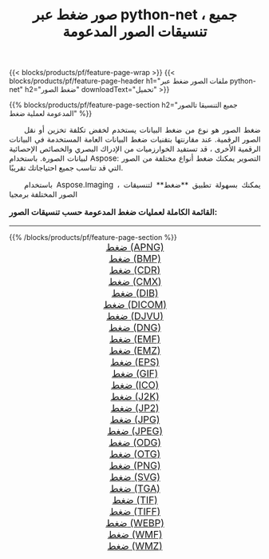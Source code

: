 ﻿---
title: صور ضغط عبر python-net ، جميع تنسيقات الصور المدعومة 
weight: 3920
url: /ar/python-net/compress/ 
lang: ar
langdirlevel: 2
locales: zh-hans,ja,it,ru,de,es,fr,nl,id,lt,pl,pt,vi,tr,ko,zh-hant,ar,hi,th,sv,cs,uk,he
description: باستخدام Aspose.Imaging يمكنك بسهولة ضغط الصور عبر python-net
---

{{< blocks/products/pf/feature-page-wrap >}}
{{< blocks/products/pf/feature-page-header h1="ملفات الصور ضغط عبر python-net" h2="ضغط الصور" downloadText="تحميل" >}}


{{% blocks/products/pf/feature-page-section  h2="جميع التنسيقا تالصور  المدعومة لعملية ضغط" %}}
<p align="justify" style="text-indent:2em;font-size:15px;">
ضغط الصور هو نوع من ضغط البيانات يستخدم لخفض تكلفة تخزين أو نقل الصور الرقمية. عند مقارنتها بتقنيات ضغط البيانات العامة المستخدمة في البيانات الرقمية الأخرى ، قد تستفيد الخوارزميات من الإدراك البصري والخصائص الإحصائية لبيانات الصورة.
باستخدام Aspose: التصوير يمكنك ضغط أنواع مختلفة من الصور التي قد تناسب جميع احتياجاتك تقريبًا.
</p>
<p align="justify" style="text-indent:2em;font-size:15px;">
باستخدام Aspose.Imaging ، يمكنك بسهولة تطبيق **ضغط** لتنسيقات الصور المختلفة برمجيا
</p>
<h3 style="margin-top:16px;">
القائمة الكاملة لعمليات ضغط المدعومة حسب تنسيقات الصور:
</h3>
<hr/>
{{% /blocks/products/pf/feature-page-section %}}
<div class="container-fluid productfamilypage bg-gray">
    <div class="convertypes bg-gray agp-content section">
        <div class="container">
		<div class="row other-converters" style="gap: 10px;font-size: 19px;text-align:center;">
		    <div class='col-md-3 other-converter remove-lp remove-rp'><a href="/imaging/ar/python-net/compress/apng/" style="padding:15px;">ضغط (APNG)</a></div><div class='col-md-3 other-converter remove-lp remove-rp'><a href="/imaging/ar/python-net/compress/bmp/" style="padding:15px;">ضغط (BMP)</a></div><div class='col-md-3 other-converter remove-lp remove-rp'><a href="/imaging/ar/python-net/compress/cdr/" style="padding:15px;">ضغط (CDR)</a></div><div class='col-md-3 other-converter remove-lp remove-rp'><a href="/imaging/ar/python-net/compress/cmx/" style="padding:15px;">ضغط (CMX)</a></div><div class='col-md-3 other-converter remove-lp remove-rp'><a href="/imaging/ar/python-net/compress/dib/" style="padding:15px;">ضغط (DIB)</a></div><div class='col-md-3 other-converter remove-lp remove-rp'><a href="/imaging/ar/python-net/compress/dicom/" style="padding:15px;">ضغط (DICOM)</a></div><div class='col-md-3 other-converter remove-lp remove-rp'><a href="/imaging/ar/python-net/compress/djvu/" style="padding:15px;">ضغط (DJVU)</a></div><div class='col-md-3 other-converter remove-lp remove-rp'><a href="/imaging/ar/python-net/compress/dng/" style="padding:15px;">ضغط (DNG)</a></div><div class='col-md-3 other-converter remove-lp remove-rp'><a href="/imaging/ar/python-net/compress/emf/" style="padding:15px;">ضغط (EMF)</a></div><div class='col-md-3 other-converter remove-lp remove-rp'><a href="/imaging/ar/python-net/compress/emz/" style="padding:15px;">ضغط (EMZ)</a></div><div class='col-md-3 other-converter remove-lp remove-rp'><a href="/imaging/ar/python-net/compress/eps/" style="padding:15px;">ضغط (EPS)</a></div><div class='col-md-3 other-converter remove-lp remove-rp'><a href="/imaging/ar/python-net/compress/gif/" style="padding:15px;">ضغط (GIF)</a></div><div class='col-md-3 other-converter remove-lp remove-rp'><a href="/imaging/ar/python-net/compress/ico/" style="padding:15px;">ضغط (ICO)</a></div><div class='col-md-3 other-converter remove-lp remove-rp'><a href="/imaging/ar/python-net/compress/j2k/" style="padding:15px;">ضغط (J2K)</a></div><div class='col-md-3 other-converter remove-lp remove-rp'><a href="/imaging/ar/python-net/compress/jp2/" style="padding:15px;">ضغط (JP2)</a></div><div class='col-md-3 other-converter remove-lp remove-rp'><a href="/imaging/ar/python-net/compress/jpg/" style="padding:15px;">ضغط (JPG)</a></div><div class='col-md-3 other-converter remove-lp remove-rp'><a href="/imaging/ar/python-net/compress/jpeg/" style="padding:15px;">ضغط (JPEG)</a></div><div class='col-md-3 other-converter remove-lp remove-rp'><a href="/imaging/ar/python-net/compress/odg/" style="padding:15px;">ضغط (ODG)</a></div><div class='col-md-3 other-converter remove-lp remove-rp'><a href="/imaging/ar/python-net/compress/otg/" style="padding:15px;">ضغط (OTG)</a></div><div class='col-md-3 other-converter remove-lp remove-rp'><a href="/imaging/ar/python-net/compress/png/" style="padding:15px;">ضغط (PNG)</a></div><div class='col-md-3 other-converter remove-lp remove-rp'><a href="/imaging/ar/python-net/compress/svg/" style="padding:15px;">ضغط (SVG)</a></div><div class='col-md-3 other-converter remove-lp remove-rp'><a href="/imaging/ar/python-net/compress/tga/" style="padding:15px;">ضغط (TGA)</a></div><div class='col-md-3 other-converter remove-lp remove-rp'><a href="/imaging/ar/python-net/compress/tif/" style="padding:15px;">ضغط (TIF)</a></div><div class='col-md-3 other-converter remove-lp remove-rp'><a href="/imaging/ar/python-net/compress/tiff/" style="padding:15px;">ضغط (TIFF)</a></div><div class='col-md-3 other-converter remove-lp remove-rp'><a href="/imaging/ar/python-net/compress/webp/" style="padding:15px;">ضغط (WEBP)</a></div><div class='col-md-3 other-converter remove-lp remove-rp'><a href="/imaging/ar/python-net/compress/wmf/" style="padding:15px;">ضغط (WMF)</a></div><div class='col-md-3 other-converter remove-lp remove-rp'><a href="/imaging/ar/python-net/compress/wmz/" style="padding:15px;">ضغط (WMZ)</a></div>
                </div>
        </div>
    </div>
</div>
<br/>
